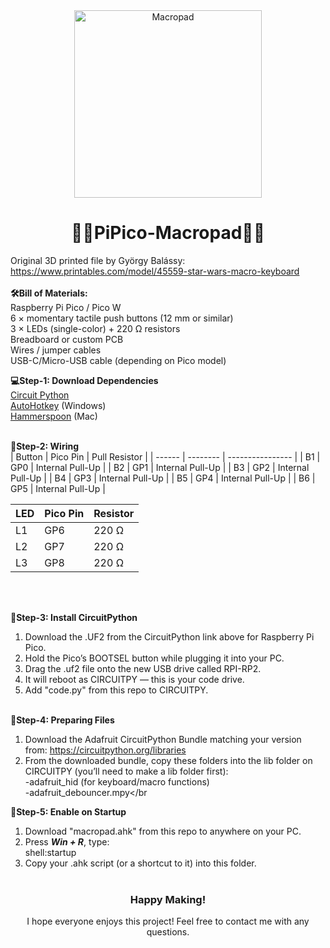 <div id="header" align="center">
    <img src="https://github.com/user-attachments/assets/2b8f7f24-850b-4e5e-a963-936bc0882b5c" alt="Macropad" align="center" width="300" height="300"/>
</div>

<h1 align="center">🍓🍓PiPico-Macropad🍓🍓</h1>

Original 3D printed file by György Balássy:
https://www.printables.com/model/45559-star-wars-macro-keyboard
</br></br>
**🛠️Bill of Materials:**</br>
Raspberry Pi Pico / Pico W</br>
6 × momentary tactile push buttons (12 mm or similar)</br>
3 × LEDs (single-color) + 220 Ω resistors</br>
Breadboard or custom PCB</br>
Wires / jumper cables</br>
USB-C/Micro-USB cable (depending on Pico model)</br>

**💻Step-1: Download Dependencies**</br>
<a href="https://circuitpython.org/board/raspberry_pi_pico/">Circuit Python</a></br>
<a href="https://www.autohotkey.com/">AutoHotkey</a> (Windows)</br>
<a href="https://www.hammerspoon.org/">Hammerspoon</a> (Mac)</br></br>

**🛜Step-2: Wiring**</br>
| Button | Pico Pin | Pull Resistor    |
| ------ | -------- | ---------------- |
| B1     | GP0      | Internal Pull-Up |
| B2     | GP1      | Internal Pull-Up |
| B3     | GP2      | Internal Pull-Up |
| B4     | GP3      | Internal Pull-Up |
| B5     | GP4      | Internal Pull-Up |
| B6     | GP5      | Internal Pull-Up |
</br>

| LED | Pico Pin | Resistor |
| --- | -------- | -------- |
| L1  | GP6      | 220 Ω    |
| L2  | GP7      | 220 Ω    |
| L3  | GP8      | 220 Ω    |

</br></br>

**🐍Step-3: Install CircuitPython**</br>
1. Download the .UF2 from the CircuitPython link above for Raspberry Pi Pico.</br>
2. Hold the Pico’s BOOTSEL button while plugging it into your PC.</br>
3. Drag the .uf2 file onto the new USB drive called RPI-RP2.</br>
4. It will reboot as CIRCUITPY — this is your code drive.</br>
5. Add "code.py" from this repo to CIRCUITPY.</br></br>

**📁Step-4: Preparing Files**</br>
1. Download the Adafruit CircuitPython Bundle matching your version from:
https://circuitpython.org/libraries</br>
2. From the downloaded bundle, copy these folders into the lib folder on CIRCUITPY (you’ll need to make a lib folder first):</br>
    -adafruit_hid (for keyboard/macro functions)</br>
    -adafruit_debouncer.mpy</br</br>

**🚦Step-5: Enable on Startup**</br>
1. Download "macropad.ahk" from this repo to anywhere on your PC.</br>
2. Press ***Win + R***, type:</br>
        shell:startup</br>
3. Copy your .ahk script (or a shortcut to it) into this folder.</br></br>

<h3 align="center">Happy Making!</h3>
<p align="center">I hope everyone enjoys this project! Feel free to contact me with any questions.</p>


